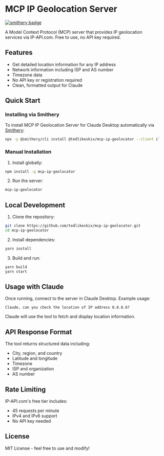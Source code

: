 # MCP IP Geolocation Server
[![smithery badge](https://smithery.ai/badge/@tedlikeskix/mcp-ip-geolocator)](https://smithery.ai/server/@tedlikeskix/mcp-ip-geolocator)

A Model Context Protocol (MCP) server that provides IP geolocation services via IP-API.com. Free to use, no API key required.

## Features

- Get detailed location information for any IP address
- Network information including ISP and AS number
- Timezone data
- No API key or registration required
- Clean, formatted output for Claude

## Quick Start

### Installing via Smithery

To install MCP IP Geolocation Server for Claude Desktop automatically via [Smithery](https://smithery.ai/server/@tedlikeskix/mcp-ip-geolocator):

```bash
npx -y @smithery/cli install @tedlikeskix/mcp-ip-geolocator --client claude
```

### Manual Installation
1. Install globally:
```bash
npm install -g mcp-ip-geolocator
```

2. Run the server:
```bash
mcp-ip-geolocator
```

## Local Development

1. Clone the repository:
```bash
git clone https://github.com/tedlikeskix/mcp-ip-geolocator.git
cd mcp-ip-geolocator
```

2. Install dependencies:
```bash
yarn install
```

3. Build and run:
```bash
yarn build
yarn start
```

## Usage with Claude

Once running, connect to the server in Claude Desktop. Example usage:

```
Claude, can you check the location of IP address 8.8.8.8?
```

Claude will use the tool to fetch and display location information.

## API Response Format

The tool returns structured data including:
- City, region, and country
- Latitude and longitude
- Timezone
- ISP and organization
- AS number

## Rate Limiting

IP-API.com's free tier includes:
- 45 requests per minute
- IPv4 and IPv6 support
- No API key needed

## License

MIT License - feel free to use and modify!
